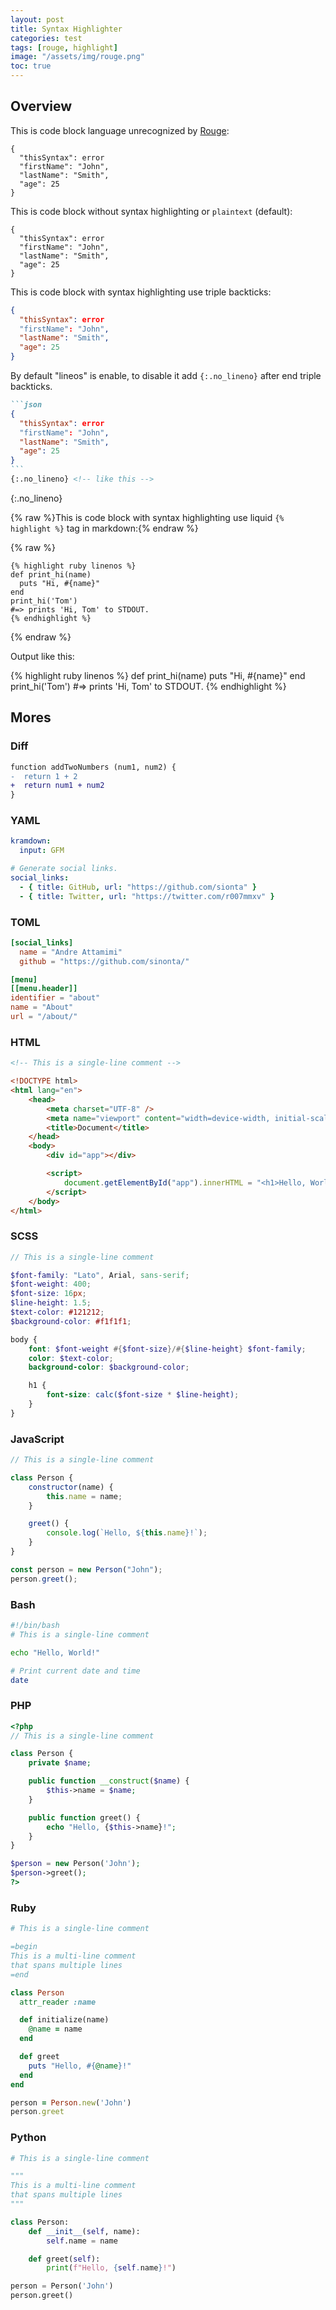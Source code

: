 ```yaml
---
layout: post
title: Syntax Highlighter
categories: test
tags: [rouge, highlight]
image: "/assets/img/rouge.png"
toc: true
---
```


## Overview

This is code block language unrecognized by [Rouge][rouge_languages]:

```unknown
{
  "thisSyntax": error
  "firstName": "John",
  "lastName": "Smith",
  "age": 25
}
```

This is code block without syntax highlighting or `plaintext` (default):

```plaintext
{
  "thisSyntax": error
  "firstName": "John",
  "lastName": "Smith",
  "age": 25
}
```

This is code block with syntax highlighting use triple backticks:

```json
{
  "thisSyntax": error
  "firstName": "John",
  "lastName": "Smith",
  "age": 25
}
```

By default "lineos" is enable, to disable it add `{:.no_lineno}` after end triple backticks.

<!-- markdownlint-disable -->
````markdown
```json
{
  "thisSyntax": error
  "firstName": "John",
  "lastName": "Smith",
  "age": 25
}
```
{:.no_lineno} <!-- like this -->
````
{:.no_lineno}

{% raw %}This is code block with syntax highlighting use liquid `{% highlight %}` tag in markdown:{% endraw %}

{% raw %}
```liquid
{% highlight ruby linenos %}
def print_hi(name)
  puts "Hi, #{name}"
end
print_hi('Tom')
#=> prints 'Hi, Tom' to STDOUT.
{% endhighlight %}
```
{% endraw %}

Output like this:

{% highlight ruby linenos %}
def print_hi(name)
  puts "Hi, #{name}"
end
print_hi('Tom')
#=> prints 'Hi, Tom' to STDOUT.
{% endhighlight %}
<!-- markdownlint-restore -->

## Mores

### Diff

```diff
function addTwoNumbers (num1, num2) {
-  return 1 + 2
+  return num1 + num2
}
```

### YAML

```yaml
kramdown:
  input: GFM

# Generate social links.
social_links:
  - { title: GitHub, url: "https://github.com/sionta" }
  - { title: Twitter, url: "https://twitter.com/r007mmxv" }
```

### TOML

```toml
[social_links]
  name = "Andre Attamimi"
  github = "https://github.com/sinonta/"

[menu]
[[menu.header]]
identifier = "about"
name = "About"
url = "/about/"
```

### HTML

```html
<!-- This is a single-line comment -->

<!DOCTYPE html>
<html lang="en">
    <head>
        <meta charset="UTF-8" />
        <meta name="viewport" content="width=device-width, initial-scale=1.0" />
        <title>Document</title>
    </head>
    <body>
        <div id="app"></div>

        <script>
            document.getElementById("app").innerHTML = "<h1>Hello, World!</h1>";
        </script>
    </body>
</html>
```

### SCSS

```scss
// This is a single-line comment

$font-family: "Lato", Arial, sans-serif;
$font-weight: 400;
$font-size: 16px;
$line-height: 1.5;
$text-color: #121212;
$background-color: #f1f1f1;

body {
    font: $font-weight #{$font-size}/#{$line-height} $font-family;
    color: $text-color;
    background-color: $background-color;

    h1 {
        font-size: calc($font-size * $line-height);
    }
}
```

### JavaScript

```javascript
// This is a single-line comment

class Person {
    constructor(name) {
        this.name = name;
    }

    greet() {
        console.log(`Hello, ${this.name}!`);
    }
}

const person = new Person("John");
person.greet();
```

### Bash

```bash
#!/bin/bash
# This is a single-line comment

echo "Hello, World!"

# Print current date and time
date
```

### PHP

```php
<?php
// This is a single-line comment

class Person {
    private $name;

    public function __construct($name) {
        $this->name = $name;
    }

    public function greet() {
        echo "Hello, {$this->name}!";
    }
}

$person = new Person('John');
$person->greet();
?>
```

### Ruby

```ruby
# This is a single-line comment

=begin
This is a multi-line comment
that spans multiple lines
=end

class Person
  attr_reader :name

  def initialize(name)
    @name = name
  end

  def greet
    puts "Hello, #{@name}!"
  end
end

person = Person.new('John')
person.greet
```

### Python

```python
# This is a single-line comment

"""
This is a multi-line comment
that spans multiple lines
"""

class Person:
    def __init__(self, name):
        self.name = name

    def greet(self):
        print(f"Hello, {self.name}!")

person = Person('John')
person.greet()
```

[rouge_languages]: https://rouge-ruby.github.io/docs/file.Languages.html
